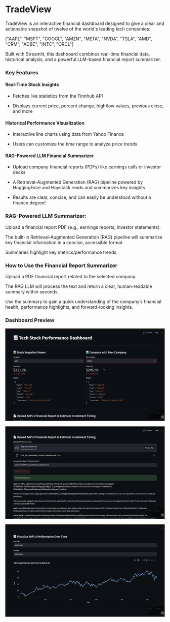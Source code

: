 # TradeView

TradeView is an interactive financial dashboard designed to give a clear and actionable snapshot of twelve of the world's leading tech companies:

["AAPL", "MSFT", "GOOGL", "AMZN", "META", "NVDA", "TSLA", "AMD", "CRM", "ADBE", "INTC", "ORCL"]

Built with Streamlit, this dashboard combines real-time financial data, historical analysis, and a powerful LLM-based financial report summarizer.

### Key Features

#### Real-Time Stock Insights

- Fetches live statistics from the Finnhub API

- Displays current price, percent change, high/low values, previous close, and more

#### Historical Performance Visualization

- Interactive line charts using data from Yahoo Finance

- Users can customize the time range to analyze price trends

#### RAG-Powered LLM Financial Summarizer

- Upload company financial reports (PDFs) like earnings calls or investor decks

- A Retrieval-Augmented Generation (RAG) pipeline powered by HuggingFace and Haystack reads and summarizes key insights

- Results are clear, concise, and can easily be understood without a finance degree!
  

### RAG-Powered LLM Summarizer:

Upload a financial report PDF (e.g., earnings reports, investor statements).

The built-in Retrieval-Augmented Generation (RAG) pipeline will summarize key financial information in a concise, accessible format.

Summaries highlight key metrics/performance trends.

### How to Use the Financial Report Summarizer

Upload a PDF financial report related to the selected company.

The RAG LLM will process the text and return a clear, human-readable summary within seconds.

Use the summary to gain a quick understanding of the company’s financial health, performance highlights, and forward-looking insights.

### Dashboard Preview

![Dashboard Screenshot](ss1.png)

![Dashboard Screenshot](ss2.png)

![Dashboard Screenshot](ss3.png)
